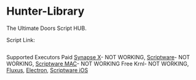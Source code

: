 # Hunter-Library
The Ultimate Doors Script HUB.

Script Link:
```lua

```

Supported Executors
 Paid
 [ Synapse X](https://x.synapse.to/)- NOT WORKING, [Scriptware]([url](https://script-ware.com/w)https://script-ware.com/w)- NOT WORKING, [Scriptware MAC]([url](https://script-ware.com/w)https://script-ware.com/m)- NOT WORKING
 Free
 Krnl- NOT WORKING, [Fluxus](https://fluxteam.net), [Electron]([url](https://ryos.lol/)), [Scriptware iOS]([url](https://script-ware.com/w)https://script-ware.com/ios)
